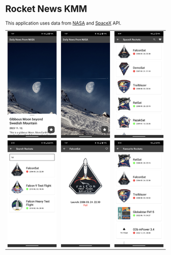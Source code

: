 # Rocket News KMM

This application uses data from [NASA] and [SpaceX] API.

<table>
  <tr>
    <td><img src="./Photos/News.png" alt="News"></td>
    <td><img src="./Photos/Photo.png" alt="Photo"></td>
    <td><img src="./Photos/Rockets.png" alt="Rockets"></td>
  </tr>
  <tr>
    <td><img src="./Photos/Search.png" alt="Search"></td>
    <td><img src="./Photos/Detail.png" alt="Detail"></td>
    <td><img src="./Photos/Favourite.png" alt="Favourite"></td>
  </tr>
</table>

[NASA]: https://api.nasa.gov/planetary/apod?api_key=DEMO_KEY
[SpaceX]: https://api.spacexdata.com/v5/launches/